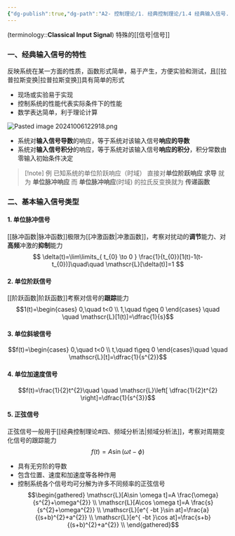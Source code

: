 ```yaml
---
{"dg-publish":true,"dg-path":"A2- 控制理论/1. 经典控制理论/1.4 经典输入信号.md","permalink":"/A2- 控制理论/1. 经典控制理论/1.4 经典输入信号/","dgPassFrontmatter":true,"noteIcon":"","created":"2024-10-08T18:34:47.000+08:00","updated":"2025-08-28T21:53:13.746+08:00"}
---
```



(terminology::**Classical Input Signal**)   特殊的[[信号\|信号]]

### 一、经典输入信号的特性
反映系统在某一方面的性质，函数形式简单，易于产生，方便实验和测试，且[[拉普拉斯变换\|拉普拉斯变换]]具有简单的形式
- 现场或实验易于实现 
- 控制系统的性能代表实际条件下的性能 
- 数学表达简单，利于理论计算

![Pasted image 20241006122918.png](/img/user/Functional%20files/Photo%20Resources/Pasted%20image%2020241006122918.png)

- 系统对**输入信号导数**的响应，等于系统对该输入信号**响应的导数**
- 系统对**输入信号积分**的响应，等于系统对该输入信号**响应的积分**，积分常数由零输入初始条件决定

>[!note] 例
>已知系统的单位阶跃响应（时域）
>直接对**单位阶跃响应** **求导** 就为 **单位脉冲响应**
>而 **单位脉冲响应**(时域) 的拉氏反变换就为 **传递函数**

### 二、基本输入信号类型

#### 1. 单位脉冲信号
[[脉冲函数\|脉冲函数]]极限为[[冲激函数\|冲激函数]]，考察对扰动的**调节**能力、对**高频**冲激的**抑制**能力
$$
\delta(t)=\lim\limits_{ t_{0} \to 0 } \frac{1}{t_{0}}[1(t)-1(t-t_{0})]\quad\quad   \mathscr{L}[\delta(t)]=1
$$

#### 2. 单位阶跃信号
[[阶跃函数\|阶跃函数]]考察对信号的**跟踪**能力
 $$1(t)=\begin{cases}
0,\quad t<0 \\
1,\quad t\geq 0
\end{cases} \quad \quad \mathscr{L}[1(t)]=\dfrac{1}{s}$$

#### 3. 单位斜坡信号
$$f(t)=\begin{cases}
0,\quad t<0 \\
t,\quad t\geq 0
\end{cases}\quad \quad  \mathscr{L}[t]=\dfrac{1}{s^{2}}$$

#### 4. 单位加速度信号
$$f(t)=\frac{1}{2}t^{2}\quad \quad  \mathscr{L}\left[ \dfrac{1}{2}t^{2} \right]=\dfrac{1}{s^{3}}$$

#### 5. 正弦信号
正弦信号一般用于[[经典控制理论#四、频域分析法\|频域分析法]]，考察对周期变化信号的跟踪能力
$$
f(t)=A\sin (\omega t-\phi)
$$

- 具有无穷阶的导数
- 包含位置、速度和加速度等各种作用 
- 控制系统各个信号均可分解为许多不同频率的正弦信号 
$$\begin{gathered}
\mathscr{L}[A\sin \omega t]=A \frac{\omega}{s^{2}+\omega^{2}} \\
\mathscr{L}[A\cos \omega t]=A \frac{s}{s^{2}+\omega^{2}} \\ 
\mathscr{L}[e^{ -bt }\sin at]=\frac{a}{(s+b)^{2}+a^{2}} \\
\mathscr{L}[e^{ -bt }\cos at]=\frac{s+b}{(s+b)^{2}+a^{2}} \\
\end{gathered}$$

